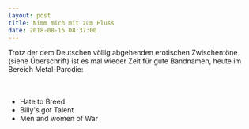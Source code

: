 ```yaml
---
layout: post
title: Nimm mich mit zum Fluss	
date: 2018-08-15 08:37:00
---
```


Trotz der dem Deutschen völlig abgehenden erotischen Zwischentöne (siehe Überschrift) ist es mal wieder Zeit für gute Bandnamen, heute im Bereich Metal-Parodie:<br><br><br>
* Hate to Breed<br>
* Billy's got Talent<br>
* Men and women of War<br>
